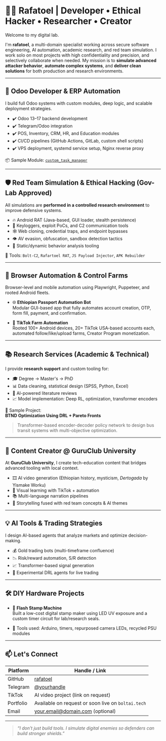# 👨‍💻 Rafatoel | Developer • Ethical Hacker • Researcher • Creator

Welcome to my digital lab.

I'm **rafatoel**, a multi-domain specialist working across secure software engineering, AI automation, academic research, and red team simulation. I work solo on most projects with high confidentiality and precision, and selectively collaborate when needed. My mission is to **simulate advanced attacker behavior**, **automate complex systems**, and **deliver clean solutions** for both production and research environments.

---

## 🔧 Odoo Developer & ERP Automation

I build full Odoo systems with custom modules, deep logic, and scalable deployment strategies.

- ✔️ Odoo 13–17 backend development  
- ✔️ Telegram/Odoo integration  
- ✔️ POS, Inventory, CRM, HR, and Education modules  
- ✔️ CI/CD pipelines (GitHub Actions, GitLab, custom shell scripts)  
- ✔️ VPS deployment, systemd service setup, Nginx reverse proxy  

📦 Sample Module: [`custom_task_manager`](https://github.com/rafatoel/custom_task_manager)

---

## 🛡️ Red Team Simulation & Ethical Hacking (Gov-Lab Approved)

All simulations are **performed in a controlled research environment** to improve defensive systems.

- 🔥 Android RAT (Java-based, GUI loader, stealth persistence)
- 🔑 Keyloggers, exploit PoCs, and C2 communication tools  
- 🕸️ Web cloning, credential traps, and endpoint bypasses  
- 👁️ AV evasion, obfuscation, sandbox detection tactics  
- 🔗 Static/dynamic behavior analysis tooling  

🧪 Tools: `Bolt-C2`, `Rafartoel RAT`, `JS Payload Injector`, `APK Rebuilder`

---

## 📲 Browser Automation & Control Farms

Browser-level and mobile automation using Playwright, Puppeteer, and rooted Android fleets.

- 🌐 **Ethiopian Passport Automation Bot**  
  Modular GUI-based app that fully automates account creation, OTP, form fill, payment, and confirmation.  

- 🎯 **TikTok Farm Automation**  
  Rooted 100+ Android devices, 20+ TikTok USA-based accounts each, automated follow/like/upload farms, Creator Program monetization.

---

## 📚 Research Services (Academic & Technical)

I provide **research support** and custom tooling for:

- 🎓 Degree → Master's → PhD  
- 📊 Data cleaning, statistical design (SPSS, Python, Excel)
- 📜 AI-powered literature reviews  
- 📈 Model implementation: Deep RL, optimization, transformer encoders

🧬 Sample Project:  
**BTND Optimization Using DRL + Pareto Fronts**  
> Transformer-based encoder-decoder policy network to design bus transit systems with multi-objective optimization.

---

## 🎥 Content Creator @ GuruClub University

At **GuruClub University**, I create tech-education content that bridges advanced tooling with local context.

- 🎞️ AI video generation (Ethiopian history, mysticism, *Dertogada* by Yismake Worku)  
- 🎨 Visual learning with TikTok + automation  
- 📚 Multi-language narration pipelines  
- 🧠 Storytelling fused with red team concepts & AI themes

---

## 💡 AI Tools & Trading Strategies

I design AI-based agents that analyze markets and optimize decision-making.

- 💰 Gold trading bots (multi-timeframe confluence)  
- 📉 Risk/reward automation, S/R detection  
- 📈 Transformer-based signal generation  
- 🧠 Experimental DRL agents for live trading  

---

## 🛠️ DIY Hardware Projects

- 🔦 **Flash Stamp Machine**  
  Built a low-cost digital stamp maker using LED UV exposure and a custom timer circuit for lab/research seals.

- 🧰 Tools used: Arduino, timers, repurposed camera LEDs, recycled PSU modules

---

## 📫 Let's Connect

| Platform | Handle / Link |
|----------|---------------|
| GitHub   | [rafatoel](https://github.com/rafatoel) |
| Telegram | [@yourhandle](https://t.me/yourhandle) |
| TikTok   | AI video project (link on request) |
| Portfolio| Available on request or soon live on `boltai.tech` |
| Email    | your.email@domain.com (optional) |

---

> _“I don’t just build tools. I simulate digital enemies so defenders can build stronger shields.”_

